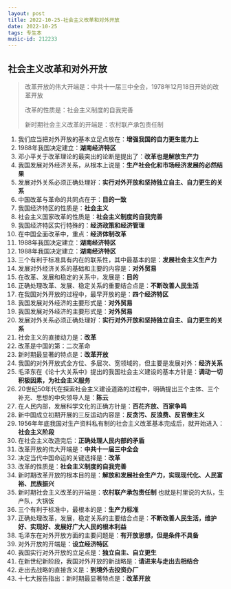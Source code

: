 ```yaml
---
layout: post
title: 2022-10-25-社会主义改革和对外开放
date: 2022-10-25
tags: 专生本
music-id: 212233
---
```


## 社会主义改革和对外开放

> 改革开放的伟大开端是：中共十一届三中全会，1978年12月18日开始的改革开放
>
> 改革的性质是：社会主义制度的自我完善
>
> 新时期社会主义改革的开端是：农村联产承包责任制

1. 我们应当把对外开放的基本立足点放在：**增强我国的自力更生能力上**
2. 1988年我国决定建立：**湖南经济特区**
3. 邓小平关于改革理论的最突出的论断是提出了：**改革也是解放生产力**
4. 我国发展对外经济关系，从根本上说是：**生产社会化和市场经济发展的必然结果**
5. 发展对外关系必须正确处理好：**实行对外开放和坚持独立自主、自力更生的关系**
6. 中国改革与革命的共同点在于：**目的一致**
7. 我国经济特区的性质是：**社会主义**
8. 社会主义国家改革的性质是：**社会主义制度的自我完善**
9. 我国经济特区实行特殊的：**经济政策和经济管理**
10. 在中国全面改革中，重点：**经济体制改革**
11. 1988年我国决定建立：**湖南经济特区**
12. 1988年我国决定建立：**湖南经济特区**
13. 三个有利于标准具有内在的联系性，其中最基本的是：**发展社会主义生产力**
14. 发展对外经济关系的基础和主要的内容是：**对外贸易**
15. 在改革、发展和稳定的关系中，发展是：**目的**
16. 正确处理改革、发展、稳定关系的重要结合点是：**不断改善人民生活**
17. 在我国对外开放的过程中，最早开放的是：**四个经济特区**
18. 我国发展对外经济的主要形式是：**对外贸易**
19. 我国发展对外经济的主要形式是：**对外贸易**
20. 发展对外关系必须正确处理好：**实行对外开放和坚持独立自主、自力更生的关系**
21. 社会主义的直接动力是：**改革**
22. 改革是中国的第：二次革命
23. 新时期最显著的特点是：**改革开放**
24. 我国的对外开放式全方位、多层次、宽领域的，但主要是发展对外：**经济关系**
25. 毛泽东在《论十大关系中》提出的我国社会主义建设的基本方针是：**调动一切积极因素，为社会主义服务**
26. 20世纪50年代在探索社会主义建设道路的过程中，明确提出三个主体、三个补充、思想的中央领导人是：**陈云**
27. 在人民内部，发展科学文化的正确方针是：**百花齐放、百家争鸣**
28. 新中国成立初期开展的三反运动内容是：**反贪污、反浪费、反官僚主义**
29. 1956年年底我国对生产资料私有制的社会主义改革基本完成后，就开始进入：**社会主义阶段**
30. 在社会主义改造完后：**正确处理人民内部的矛盾**
31. 改革开放的伟大开端是：**中共十一届三中全会**
32. 决定当代中国命运的关键选择是：**改革**
33. 改革的性质是：**社会主义制度的自我完善**
34. 新时期改革开放的根本目的是：**解放和发展社会生产力，实现现代化、人民富裕、民族振兴**
35. 新时期社会主义改革的开端是：**农村联产承包责任制** 也就是村里说的大队，生产队，大锅饭
36. 三个有利于标准中，最根本的是：**生产力标准**
37. 正确处理改革，发展，稳定关系的主要结合点是：**不断改善人民生活，维护好、实现好、发展好广大人民的根本利益**
38. 毛泽东在对外开放方面的主要问题是：**有开放思想，但是条件不具备**
39. 对外开放的开端是：**设立经济特区**
40. 我国实行对外开放的立足点是：**独立自主、自立更生**
41. 在新世纪新阶段，我国对外开放的新战略是：**请进来与走出去相结合**
42. 走出去战略的直接含义是：**到境外去投资办厂**
43. 十七大报告指出：新时期最显著特点是：**改革开放**

